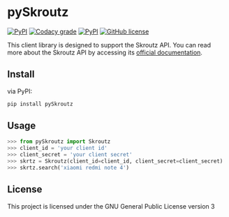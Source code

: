 # pySkroutz
[![PyPI](https://img.shields.io/pypi/v/pySkroutz.svg)](https://pypi.python.org/pypi/pySkroutz/) [![Codacy grade](https://img.shields.io/codacy/grade/e27821fb6289410b8f58338c7e0bc686.svg)](https://www.codacy.com/app/sp1thas/pySkroutz/dashboard) [![PyPI](https://img.shields.io/pypi/pyversions/Django.svg)](https://pypi.python.org/pypi/pySkroutz) [![GitHub license](https://img.shields.io/badge/license-GPLv2-blue.svg)](https://raw.githubusercontent.com/sp1thas/pySkroutz/master/LICENSE)

This client library is designed to support the Skroutz API. You can read more about the Skroutz API by accessing its [official documentation](https://developer.skroutz.gr/api/v3/).


## Install
via PyPI:
```bash
pip install pySkroutz
```

## Usage

```python
>>> from pySkroutz import Skroutz
>>> client_id = 'your client id'
>>> client_secret = 'your client secret'
>>> skrtz = Skroutz(client_id=client_id, client_secret=client_secret)
>>> skrtz.search('xiaomi redmi note 4')
```

## License
This project is licensed under the GNU General Public License version 3
